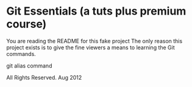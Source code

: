 # Git Essentials (a tuts plus premium course)

You are reading the README for this fake project
The only reason this project exists is to give
the fine viewers a means to learning the Git commands. 

git alias command

All Rights Reserved. Aug 2012
